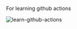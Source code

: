 For learning github actions

![learn-github-actions](https://github.com/Penguin77jp/GithubActionsTEST/workflows/learn-github-actions/badge.svg)